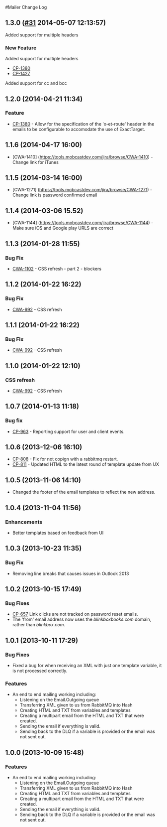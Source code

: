 #Mailer Change Log

## 1.3.0 ([#31](https://git.mobcastdev.com/Platform/mailer/pull/31) 2014-05-07 12:13:57)

Added support for multiple headers

### New Feature

Added support for multiple headers

* [CP-1380](https://tools.mobcastdev.com/jira/browse/CP-1380)
* [CP-1427](https://tools.mobcastdev.com/jira/browse/CP-1427)

Added support for cc and bcc

## 1.2.0 (2014-04-21 11:34)

### Feature

- [CP-1380](https://tools.mobcastdev.com/jira/browse/CP-1380) - Allow for the specification of the 'x-et-route' header in the emails to be configurable to accomodate the use of ExactTarget.


## 1.1.6 (2014-04-17 16:00)

- [CWA-1410] (https://tools.mobcastdev.com/jira/browse/CWA-1410) - Change link for iTunes

## 1.1.5 (2014-03-14 16:00)

- [CWA-1271] (https://tools.mobcastdev.com/jira/browse/CWA-1271) - Change link is password confirmed email

## 1.1.4 (2014-03-06 15.52)

- [CWA-1144] (https://tools.mobcastdev.com/jira/browse/CWA-1144) - Make sure iOS and Google play URLS are correct

## 1.1.3 (2014-01-28 11:55)

### Bug Fix

- [CWA-1102](https://tools.mobcastdev.com/jira/browse/CWA-1102) - CSS refresh - part 2 - blockers

## 1.1.2 (2014-01-22 16:22)

### Bug Fix

- [CWA-992](https://tools.mobcastdev.com/jira/browse/CWA-992) - CSS refresh

## 1.1.1 (2014-01-22 16:22)

### Bug Fix

- [CWA-992](https://tools.mobcastdev.com/jira/browse/CWA-992) - CSS refresh

## 1.1.0 (2014-01-22 12:10)

### CSS refresh

- [CWA-992](https://tools.mobcastdev.com/jira/browse/CWA-992) - CSS refresh

## 1.0.7 (2014-01-13 11:18)

### Bug fix

- [CP-963](https://tools.mobcastdev.com/jira/browse/CP-963) - Reporting support for user and client events.

## 1.0.6 (2013-12-06 16:10)

- [CP-808](https://tools.mobcastdev.com/jira/browse/CP-808) - Fix for not copign with a rabbitmq restart.
- [CP-811](https://tools.mobcastdev.com/jira/browse/CP-811) - Updated HTML to the latest round of template update from UX

## 1.0.5 (2013-11-06 14:10)

- Changed the footer of the email templates to reflect the new address.

## 1.0.4 (2013-11-04 11:56)

### Enhancements

- Better templates based on feedback from UI


## 1.0.3 (2013-10-23 11:35)

### Bug Fix

- Removing line breaks that causes issues in Outlook 2013

## 1.0.2 (2013-10-15 17:49)

### Bug Fixes
- [CP-657](https://tools.mobcastdev.com/jira/browse/CP-657) Link clicks are not tracked on password reset emails.
- The 'from' email address now uses the _blinkboxbooks.com_ domain, rather than _blinkbox.com_.

## 1.0.1 (2013-10-11 17:29)

### Bug Fixes
- Fixed a bug for when receiving an XML with just one template variable, it is not processed correctly.

### Features
- An end to end mailing working including:
  - Listening on the Email.Outgoing queue
  - Transferring XML given to us from RabbitMQ into Hash
  - Creating HTML and TXT from variables and templates
  - Creating a multipart email from the HTML and TXT that were created.
  - Sending the email if everything is valid.
  - Sending back to the DLQ if a variable is provided or the email was not sent out.

## 1.0.0 (2013-10-09 15:48)

### Features
- An end to end mailing working including:
  - Listening on the Email.Outgoing queue
  - Transferring XML given to us from RabbitMQ into Hash
  - Creating HTML and TXT from variables and templates
  - Creating a multipart email from the HTML and TXT that were created.
  - Sending the email if everything is valid.
  - Sending back to the DLQ if a variable is provided or the email was not sent out.
